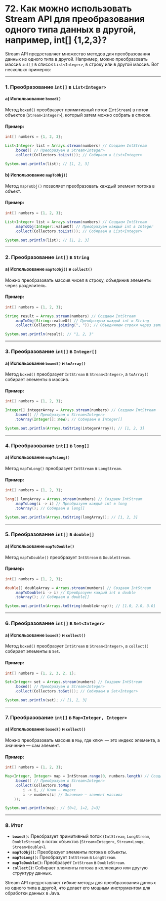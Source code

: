 # 72. Как можно использовать Stream API для преобразования одного типа данных в другой, например, int[] {1,2,3}?

Stream API предоставляет множество методов для преобразования данных из одного типа в другой. Например, можно преобразовать массив `int[]` в список `List<Integer>`, в строку или в другой массив. Вот несколько примеров:

---

### **1. Преобразование `int[]` в `List<Integer>`**

#### a) **Использование `boxed()`**
Метод `boxed()` преобразует примитивный поток (`IntStream`) в поток объектов (`Stream<Integer>`), который затем можно собрать в список.

#### Пример:
```java
int[] numbers = {1, 2, 3};

List<Integer> list = Arrays.stream(numbers) // Создаем IntStream
    .boxed() // Преобразуем в Stream<Integer>
    .collect(Collectors.toList()); // Собираем в List<Integer>

System.out.println(list); // [1, 2, 3]
```

#### b) **Использование `mapToObj()`**
Метод `mapToObj()` позволяет преобразовать каждый элемент потока в объект.

#### Пример:
```java
int[] numbers = {1, 2, 3};

List<Integer> list = Arrays.stream(numbers) // Создаем IntStream
    .mapToObj(Integer::valueOf) // Преобразуем каждый int в Integer
    .collect(Collectors.toList()); // Собираем в List<Integer>

System.out.println(list); // [1, 2, 3]
```

---

### **2. Преобразование `int[]` в `String`**

#### a) **Использование `mapToObj()` и `collect()`**
Можно преобразовать массив чисел в строку, объединив элементы через разделитель.

#### Пример:
```java
int[] numbers = {1, 2, 3};

String result = Arrays.stream(numbers) // Создаем IntStream
    .mapToObj(String::valueOf) // Преобразуем каждый int в String
    .collect(Collectors.joining(", ")); // Объединяем строки через запятую

System.out.println(result); // "1, 2, 3"
```

---

### **3. Преобразование `int[]` в `Integer[]`**

#### a) **Использование `boxed()` и `toArray()`**
Метод `boxed()` преобразует `IntStream` в `Stream<Integer>`, а `toArray()` собирает элементы в массив.

#### Пример:
```java
int[] numbers = {1, 2, 3};

Integer[] integerArray = Arrays.stream(numbers) // Создаем IntStream
    .boxed() // Преобразуем в Stream<Integer>
    .toArray(Integer[]::new); // Собираем в Integer[]

System.out.println(Arrays.toString(integerArray)); // [1, 2, 3]
```

---

### **4. Преобразование `int[]` в `long[]`**

#### a) **Использование `mapToLong()`**
Метод `mapToLong()` преобразует `IntStream` в `LongStream`.

#### Пример:
```java
int[] numbers = {1, 2, 3};

long[] longArray = Arrays.stream(numbers) // Создаем IntStream
    .mapToLong(i -> i) // Преобразуем каждый int в long
    .toArray(); // Собираем в long[]

System.out.println(Arrays.toString(longArray)); // [1, 2, 3]
```

---

### **5. Преобразование `int[]` в `double[]`**

#### a) **Использование `mapToDouble()`**
Метод `mapToDouble()` преобразует `IntStream` в `DoubleStream`.

#### Пример:
```java
int[] numbers = {1, 2, 3};

double[] doubleArray = Arrays.stream(numbers) // Создаем IntStream
    .mapToDouble(i -> i) // Преобразуем каждый int в double
    .toArray(); // Собираем в double[]

System.out.println(Arrays.toString(doubleArray)); // [1.0, 2.0, 3.0]
```

---

### **6. Преобразование `int[]` в `Set<Integer>`**

#### a) **Использование `boxed()` и `collect()`**
Метод `boxed()` преобразует `IntStream` в `Stream<Integer>`, а `collect()` собирает элементы в `Set`.

#### Пример:
```java
int[] numbers = {1, 2, 3, 2, 1};

Set<Integer> set = Arrays.stream(numbers) // Создаем IntStream
    .boxed() // Преобразуем в Stream<Integer>
    .collect(Collectors.toSet()); // Собираем в Set<Integer>

System.out.println(set); // [1, 2, 3]
```

---

### **7. Преобразование `int[]` в `Map<Integer, Integer>`**

#### a) **Использование `boxed()` и `collect()`**
Можно преобразовать массив в `Map`, где ключ — это индекс элемента, а значение — сам элемент.

#### Пример:
```java
int[] numbers = {1, 2, 3};

Map<Integer, Integer> map = IntStream.range(0, numbers.length) // Создаем поток индексов
    .boxed() // Преобразуем в Stream<Integer>
    .collect(Collectors.toMap(
        i -> i, // Ключ — индекс
        i -> numbers[i] // Значение — элемент массива
    ));

System.out.println(map); // {0=1, 1=2, 2=3}
```

---

### **8. Итог**

- **`boxed()`:** Преобразует примитивный поток (`IntStream`, `LongStream`, `DoubleStream`) в поток объектов (`Stream<Integer>`, `Stream<Long>`, `Stream<Double>`).
- **`mapToObj()`:** Преобразует элементы потока в объекты.
- **`mapToLong()`:** Преобразует `IntStream` в `LongStream`.
- **`mapToDouble()`:** Преобразует `IntStream` в `DoubleStream`.
- **`collect()`:** Собирает элементы потока в коллекцию или другую структуру данных.

Stream API предоставляет гибкие методы для преобразования данных из одного типа в другой, что делает его мощным инструментом для обработки данных в Java.

